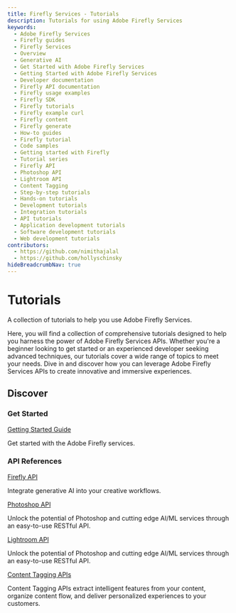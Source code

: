 ```yaml
---
title: Firefly Services - Tutorials
description: Tutorials for using Adobe Firefly Services
keywords:
  - Adobe Firefly Services
  - Firefly guides
  - Firefly Services
  - Overview
  - Generative AI
  - Get Started with Adobe Firefly Services
  - Getting Started with Adobe Firefly Services
  - Developer documentation
  - Firefly API documentation
  - Firefly usage examples
  - Firefly SDK
  - Firefly tutorials
  - Firefly example curl
  - Firefly content
  - Firefly generate
  - How-to guides
  - Firefly tutorial
  - Code samples
  - Getting started with Firefly
  - Tutorial series
  - Firefly API
  - Photoshop API
  - Lightroom API
  - Content Tagging
  - Step-by-step tutorials
  - Hands-on tutorials
  - Development tutorials
  - Integration tutorials
  - API tutorials
  - Application development tutorials
  - Software development tutorials
  - Web development tutorials
contributors:
  - https://github.com/nimithajalal
  - https://github.com/hollyschinsky
hideBreadcrumbNav: true
---
```


# Tutorials

A collection of tutorials to help you use Adobe Firefly Services.

Here, you will find a collection of comprehensive tutorials designed to help you harness the power of Adobe Firefly Services APIs. Whether you're a beginner looking to get started or an experienced developer seeking advanced techniques, our tutorials cover a wide range of topics to meet your needs. Dive in and discover how you can leverage Adobe Firefly Services APIs to create innovative and immersive experiences. 

## Discover

<DiscoverBlock width="100%" slots="heading, link, text"/>

### Get Started

[Getting Started Guide](../get-started.md)

Get started with the Adobe Firefly services.

<DiscoverBlock slots="heading, link, text"/>

### API References

[Firefly API](../../firefly-api/)

Integrate generative AI into your creative workflows.

<DiscoverBlock slots="link, text"/>

[Photoshop API](../../photoshop/)

Unlock the potential of Photoshop and cutting edge AI/ML services through an easy-to-use RESTful API.

<DiscoverBlock slots="link, text"/>

[Lightroom API](../../lightroom/)

Unlock the potential of Photoshop and cutting edge AI/ML services through an easy-to-use RESTful API.

<DiscoverBlock slots="link, text"/>

[Content Tagging APIs](https://experienceleague.adobe.com/docs/experience-platform/intelligent-services/content-commerce-ai/overview.html)

Content Tagging APIs extract intelligent features from your content, organize content flow, and deliver personalized experiences to your customers.
